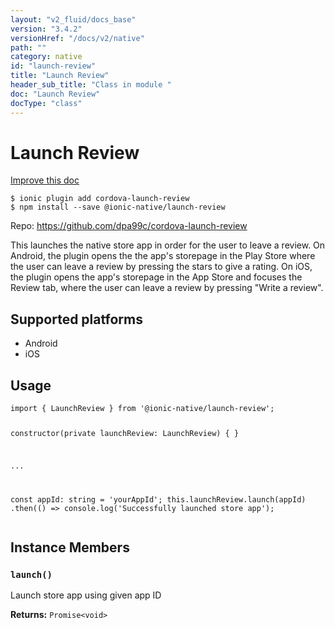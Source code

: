 ```yaml
---
layout: "v2_fluid/docs_base"
version: "3.4.2"
versionHref: "/docs/v2/native"
path: ""
category: native
id: "launch-review"
title: "Launch Review"
header_sub_title: "Class in module "
doc: "Launch Review"
docType: "class"
---
```


<h1 class="api-title">Launch Review</h1>

<a class="improve-v2-docs" href="http://github.com/driftyco/ionic-native/edit/master/src/@ionic-native/plugins/launch-review/index.ts#L1">
  Improve this doc
</a>






<pre><code class="nohighlight">$ ionic plugin add cordova-launch-review
$ npm install --save @ionic-native/launch-review
</code></pre>
<p>Repo:
  <a href="https://github.com/dpa99c/cordova-launch-review">
    https://github.com/dpa99c/cordova-launch-review
  </a>
</p>


<p>This launches the native store app in order for the user to leave a review.
On Android, the plugin opens the the app&#39;s storepage in the Play Store where the user can leave a review by pressing the stars to give a rating.
On iOS, the plugin opens the app&#39;s storepage in the App Store and focuses the Review tab, where the user can leave a review by pressing &quot;Write a review&quot;.</p>




<h2>Supported platforms</h2>
<ul>
  <li>Android</li><li>iOS</li>
</ul>






<h2>Usage</h2>
<pre><code>import { LaunchReview } from &#39;@ionic-native/launch-review&#39;;

constructor(private launchReview: LaunchReview) { }

...

const appId: string = &#39;yourAppId&#39;;
this.launchReview.launch(appId)
  .then(() =&gt; console.log(&#39;Successfully launched store app&#39;);
</code></pre>








<h2>Instance Members</h2>
<h3><a class="anchor" name="launch" href="#launch"></a><code>launch()</code></h3>


Launch store app using given app ID


<div class="return-value" markdown="1">
  <i class="icon ion-arrow-return-left"></i>
  <b>Returns:</b> <code>Promise&lt;void&gt;</code> 
</div>





